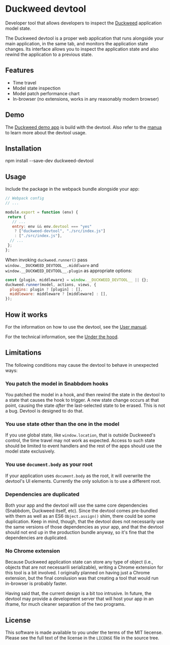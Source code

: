 # Duckweed devtool

Developer tool that allows developers to inspect the
[Duckweed](https://github.com/foxbunny/duckweed) application model state.

The Duckweed devtool is a proper web application that runs alongside your main
application, in the same tab, and monitors the application state changes. Its
interface allows you to inspect the application state and also rewind the
application to a previous state.

## Features

- Time travel
- Model state inspection
- Model patch performance chart
- In-browser (no extensions, works in any reasonably modern browser)

## Demo

The [Duckweed demo app](https://foxbunny.github.io/duckweed-tasks/) is build
with the devtool. Also refer to the [manua](./docs/manual.md) to learn more
about the devtool usage.

## Installation

npm install --save-dev duckweed-devtool

## Usage

Include the package in the webpack bundle alongside your app:

```javascript
// Webpack config
// ...

module.export = function (env) {
 return {
   // ...
   entry: env && env.devtool === "yes"
    ? ["duckweed-devtool", "./src/index.js"]
    : ["./src/index.js"],
  // ...
 };
};
```

When invoking `duckweed.runner()` pass `window.__DUCKWEED_DEVTOOL__.middlware`
and `window.__DUCKWEED_DEVTOOL__.plugin` as appropriate options:

```javascript
const {plugin, middleware} = window.__DUCKWEED_DEVTOOL__ || {};
duckweed.runner(model, actions, views, {
  plugins: plugin ? [plugin] : [],
  middleware: middleware ? [middleware] : [],
});
```

## How it works

For the information on how to use the devtool, see the [User manual](./docs/manual.md).

For the technical information, see the [Under the hood](./docs/under-the-hood.md).

## Limitations

The following conditions may cause the devtool to behave in unexpected ways:

### You patch the model in Snabbdom hooks

You patched the model in a hook, and then rewind the state in the devtool to a
state that causes the hook to trigger. A new state change occurs at that point,
causing the state *after* the last-selected state to be erased. This is not a
bug. Devtool is designed to do that.

### You use state other than the one in the model

If you use global state, like `window.location`, that is outside Duckweed's
control, the time travel may not work as expected. Access to such state should
be limited to event handlers and the rest of the apps should use the model state
exclusively.

### You use `document.body` as your root

If your application uses `document.body` as the root, it will overwrite the
devtool's UI elements. Currently the only solution is to use a different root.

### Dependencies are duplicated

Both your app and the devtool will use the same core dependencies (Snabbdom,
Duckweed itself, etc). Since the devtool comes pre-bundled with them as well as
an ES6 `Object.assign()` shim, there could be some duplication. Keep in mind,
though, that the devtool does not necessarily use the same versions of those
dependencies as your app, and that the devtool should not end up in the
production bundle anyway, so it's fine that the dependencies are duplicated.

### No Chrome extension

Because Duckweed application state can store any type of object (i.e., objects
that are not necessarili serializable), writing a Chrome extension for this tool
is a bit involved. I originally planned on having just a Chrome extension, but
the final conslusion was that creating a tool that would run in-browser is
probably faster.

Having said that, the current design is a bit too intrusive. In future, the
devtool may provide a development server that will host your app in an iframe,
for much cleaner separation of the two programs.

## License

This software is made available to you under the terms of the MIT liecense.
Please see the full text of the license in the `LICENSE` file in the source
tree.
